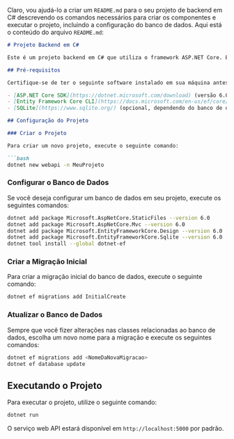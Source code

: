 Claro, vou ajudá-lo a criar um `README.md` para o seu projeto de backend em C# descrevendo os comandos necessários para criar os componentes e executar o projeto, incluindo a configuração do banco de dados. Aqui está o conteúdo do arquivo `README.md`:

```markdown
# Projeto Backend em C#

Este é um projeto backend em C# que utiliza o framework ASP.NET Core. Ele fornece uma estrutura básica para criar um serviço web API.

## Pré-requisitos

Certifique-se de ter o seguinte software instalado em sua máquina antes de prosseguir:

- [ASP.NET Core SDK](https://dotnet.microsoft.com/download) (versão 6.0 ou superior)
- [Entity Framework Core CLI](https://docs.microsoft.com/en-us/ef/core/cli/dotnet) (para lidar com migrações e banco de dados)
- [SQLite](https://www.sqlite.org/) (opcional, dependendo do banco de dados que você deseja usar)

## Configuração do Projeto

### Criar o Projeto

Para criar um novo projeto, execute o seguinte comando:

```bash
dotnet new webapi -n MeuProjeto
```

### Configurar o Banco de Dados

Se você deseja configurar um banco de dados em seu projeto, execute os seguintes comandos:

```bash
dotnet add package Microsoft.AspNetCore.StaticFiles --version 6.0
dotnet add package Microsoft.AspNetCore.Mvc --version 6.0
dotnet add package Microsoft.EntityFrameworkCore.Design --version 6.0
dotnet add package Microsoft.EntityFrameworkCore.Sqlite --version 6.0
dotnet tool install --global dotnet-ef
```

### Criar a Migração Inicial

Para criar a migração inicial do banco de dados, execute o seguinte comando:

```bash
dotnet ef migrations add InitialCreate
```

### Atualizar o Banco de Dados

Sempre que você fizer alterações nas classes relacionadas ao banco de dados, escolha um novo nome para a migração e execute os seguintes comandos:

```bash
dotnet ef migrations add <NomeDaNovaMigracao>
dotnet ef database update
```

## Executando o Projeto

Para executar o projeto, utilize o seguinte comando:

```bash
dotnet run
```

O serviço web API estará disponível em `http://localhost:5000` por padrão.
